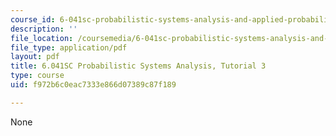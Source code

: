```yaml
---
course_id: 6-041sc-probabilistic-systems-analysis-and-applied-probability-fall-2013
description: ''
file_location: /coursemedia/6-041sc-probabilistic-systems-analysis-and-applied-probability-fall-2013/f972b6c0eac7333e866d07389c87f189_MIT6_041SCF13_tut03.pdf
file_type: application/pdf
layout: pdf
title: 6.041SC Probabilistic Systems Analysis, Tutorial 3
type: course
uid: f972b6c0eac7333e866d07389c87f189

---
```

None